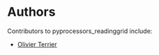 # Authors

Contributors to pyprocessors_readinggrid include:

+ [Olivier Terrier](mailto:olivier.terrier@kairntech.com)
